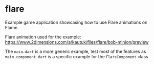# flare

Example game application showcasing how to use Flare animations on Flame.  

Flare animation used for the example: https://www.2dimensions.com/a/kautuk/files/flare/bob-minion/preview

The `main.dart` is a more generic example, test most of the features as `main_component.dart` is a specific example for the `FlareComponent` class.
